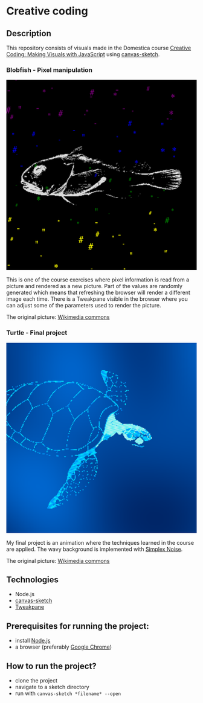 # Creative coding

## Description

This repository consists of visuals made in the Domestica course [Creative Coding: Making Visuals with JavaScript](https://www.domestika.org/en/courses/2729-creative-coding-making-visuals-with-javascript) using [canvas-sketch](https://github.com/mattdesl/canvas-sketch/tree/master).

### Blobfish - Pixel manipulation

<img src="/visuals/blobfish.png"/>

This is one of the course exercises where pixel information is read from a picture and rendered as a new picture. Part of the values are randomly generated which means that refreshing the browser will render a different image each time. There is a Tweakpane visible in the browser where you can adjust some of the parameters used to render the picture.

The original picture: [Wikimedia commons](https://commons.wikimedia.org/wiki/File:Psychrolutes_marcidus.jpg)

### Turtle - Final project

<img src="/visuals/turtle.png"/>

My final project is an animation where the techniques learned in the course are applied. The wavy background is implemented with [Simplex Noise](https://www.npmjs.com/package/simplex-noise).

The original picture: [Wikimedia commons](https://commons.wikimedia.org/wiki/File:Vector_turtle.svg)

## Technologies
- Node.js
- [canvas-sketch](https://github.com/mattdesl/canvas-sketch/tree/master)
- [Tweakpane](https://cocopon.github.io/tweakpane/)

## Prerequisites for running the project:
- install [Node.js](https://nodejs.org/en)
- a browser (preferably [Google Chrome](https://www.google.com/chrome/))

## How to run the project?
- clone the project
- navigate to a sketch directory
- run with `canvas-sketch *filename* --open`